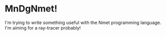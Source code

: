# MnDgNmet!

I'm trying to write something useful with the Nmet programming language. I'm aiming for a ray-tracer probably!